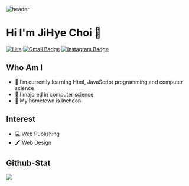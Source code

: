 <!--
**cjh8721/cjh8721** is a ✨ _special_ ✨ repository because its `README.md` (this file) appears on your GitHub profile.

Here are some ideas to get you started:

- 🔭 I’m currently working on ...
- 🌱 I’m currently learning ...
- 👯 I’m looking to collaborate on ...
- 🤔 I’m looking for help with ...
- 💬 Ask me about ...
- 📫 How to reach me: ...
- 😄 Pronouns: ...
- ⚡ Fun fact: ...
-->
![header](https://capsule-render.vercel.app/api?type=Cylinder&color=FFD8D8&height=300&section=header&text=JI%20HYE's%20GitHub%20&fontSize=70)

   # Hi I'm JiHye Choi 💖
[![Hits](https://hits.seeyoufarm.com/api/count/incr/badge.svg?url=https%3A%2F%2Fgithub.com%2Fcjh8721&count_bg=%23FFA3DD&title_bg=%23FFF0F9&icon=&icon_color=%23EFEFEF&title=VISIT&edge_flat=false)](https://hits.seeyoufarm.com) [![Gmail Badge](https://img.shields.io/badge/Gmail-d14836?style=flat-square&logo=Gmail&logoColor=white&link=mailto:cjh8721421@gmail.com)](mailto:cjh8721421@gmail.com) [![Instagram Badge](https://img.shields.io/badge/-Instagram-dd2a7b?style=flat-square&logo=instagram&logoColor=white&link=https://www.instagram.com/jihyejihey/)](https://www.instagram.com/jihyejihey/) 

## Who Am I

- 🌱 I’m currently learning Html, JavaScript programming and computer science
- 🥇 I majored in computer science
- 🚅 My hometown is Incheon

## Interest             

- 💻 Web Publishing  
- 🖍️ Web Design 
## Github-Stat     

<img src="https://github-readme-stats.vercel.app/api?username=cjh8721&show_icons=true">



